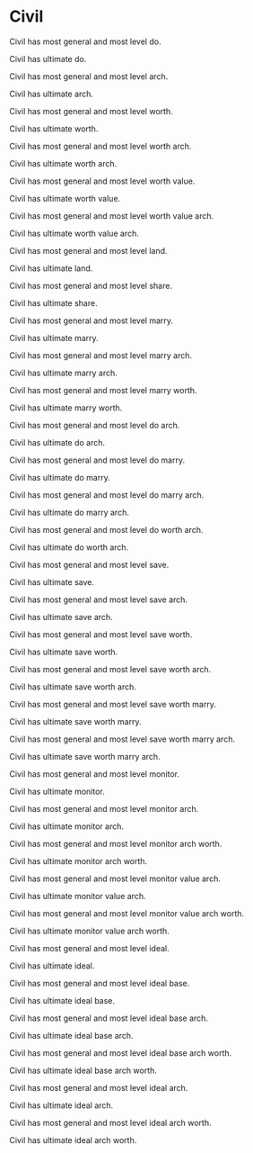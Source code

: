 # Civil

Civil has most general and most level do.

Civil has ultimate do.

Civil has most general and most level arch.

Civil has ultimate arch.

Civil has most general and most level worth.

Civil has ultimate worth.

Civil has most general and most level worth arch.

Civil has ultimate worth arch.

Civil has most general and most level worth value.

Civil has ultimate worth value.

Civil has most general and most level worth value arch.

Civil has ultimate worth value arch.

Civil has most general and most level land.

Civil has ultimate land.

Civil has most general and most level share.

Civil has ultimate share.

Civil has most general and most level marry.

Civil has ultimate marry.

Civil has most general and most level marry arch.

Civil has ultimate marry arch.

Civil has most general and most level marry worth.

Civil has ultimate marry worth.

Civil has most general and most level do arch.

Civil has ultimate do arch.

Civil has most general and most level do marry.

Civil has ultimate do marry.

Civil has most general and most level do marry arch.

Civil has ultimate do marry arch.

Civil has most general and most level do worth arch.

Civil has ultimate do worth arch.

Civil has most general and most level save.

Civil has ultimate save.

Civil has most general and most level save arch.

Civil has ultimate save arch.

Civil has most general and most level save worth.

Civil has ultimate save worth.

Civil has most general and most level save worth arch.

Civil has ultimate save worth arch.

Civil has most general and most level save worth marry.

Civil has ultimate save worth marry.

Civil has most general and most level save worth marry arch.

Civil has ultimate save worth marry arch.

Civil has most general and most level monitor.

Civil has ultimate monitor.

Civil has most general and most level monitor arch.

Civil has ultimate monitor arch.

Civil has most general and most level monitor arch worth.

Civil has ultimate monitor arch worth.

Civil has most general and most level monitor value arch.

Civil has ultimate monitor value arch.

Civil has most general and most level monitor value arch worth.

Civil has ultimate monitor value arch worth.

Civil has most general and most level ideal.

Civil has ultimate ideal.

Civil has most general and most level ideal base.

Civil has ultimate ideal base.

Civil has most general and most level ideal base arch.

Civil has ultimate ideal base arch.

Civil has most general and most level ideal base arch worth.

Civil has ultimate ideal base arch worth.

Civil has most general and most level ideal arch.

Civil has ultimate ideal arch.

Civil has most general and most level ideal arch worth.

Civil has ultimate ideal arch worth.